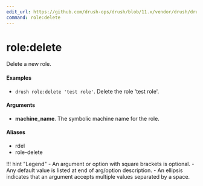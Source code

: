 ```yaml
---
edit_url: https://github.com/drush-ops/drush/blob/11.x/vendor/drush/drush/src/Drupal/Commands/core/RoleCommands.php
command: role:delete
---
```

# role:delete

Delete a new role.

#### Examples

- <code>drush role:delete 'test role'</code>. Delete the role 'test role'.

#### Arguments

- **machine_name**. The symbolic machine name for the role.

#### Aliases

- rdel
- role-delete

!!! hint "Legend"
    - An argument or option with square brackets is optional.
    - Any default value is listed at end of arg/option description.
    - An ellipsis indicates that an argument accepts multiple values separated by a space.